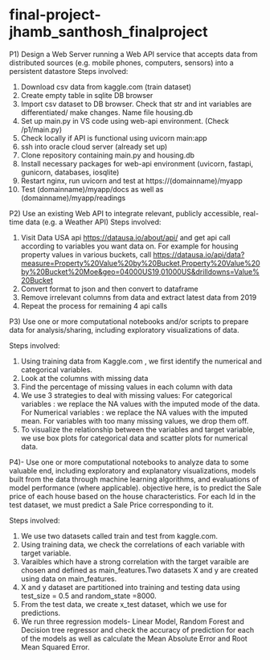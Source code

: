 # final-project-jhamb_santhosh_finalproject

P1) Design a Web Server running a Web API service that accepts data from distributed sources (e.g.
mobile phones, computers, sensors) into a persistent datastore
Steps involved:
1. Download csv data from kaggle.com (train dataset)
2. Create empty table in sqlite DB browser
3. Import csv dataset to DB browser. Check that str and int variables are differentiated/ make changes. Name file housing.db
4. Set up main.py in VS code using web-api environment. (Check /p1/main.py)
5. Check locally if API is functional using uvicorn main:app
6. ssh into oracle cloud server (already set up)
7. Clone repository containing main.py and housing.db
8. Install necessary packages for web-api environment (uvicorn, fastapi, gunicorn, databases, iosqlite)
9. Restart nginx, run uvicorn and test at https://(domainname)/myapp
10. Test (domainname)/myapp/docs as well as (domainname)/myapp/readings

P2) Use an existing Web API to integrate relevant, publicly accessible, real-time data (e.g. a
Weather API)
Steps involved:
1. Visit Data USA api https://datausa.io/about/api/ and get api call according to variables you want data on. For example for housing property values in various buckets, call https://datausa.io/api/data?measure=Property%20Value%20by%20Bucket,Property%20Value%20by%20Bucket%20Moe&geo=04000US19,01000US&drilldowns=Value%20Bucket
2. Convert format to json and then convert to dataframe
3. Remove irrelevant columns from data and extract latest data from 2019
4. Repeat the process for remaining 4 api calls

P3) Use one or more computational notebooks and/or scripts to prepare data for analysis/sharing, including exploratory visualizations of data.

Steps involved:
1. Using training data from Kaggle.com , we first identify the numerical and categorical variables.
2. Look at the columns with missing data
3. Find the percentage of missing values in each column with data
4. We use 3 strategies to deal with missing values: For categorical variables : we replace the NA values with the imputed mode of the data. For Numerical variables : we replace the NA values with the imputed mean. For variables with too many missing values, we drop them off.
5. To visualize the relationship between the variables and target variable, we use box plots for categorical data and scatter plots for numerical data.

P4)- Use one or more computational notebooks to analyze data to some valuable end, including exploratory and explanatory visualizations, models built from the data through machine learning algorithms, and evaluations of model performance (where applicable). 
objective here, is to predict the Sale price of each house based on the house characteristics. For each Id in the test dataset, we must predict a Sale Price corresponding to it.

Steps involved:
1. We use two datasets called train and test from kaggle.com.
2. Using training data, we check the correlations of each variable with target variable. 
3. Varaibles which have a strong correlation with the target varaible are chosen and defined as main_features.Two datasets X and y are created using data on main_features.
4. X and y dataset are partitioned into training and testing data using test_size = 0.5 and random_state =8000.
5. From the test data, we create x_test dataset, which we use for predictions.
6. We run three regression models- Linear Model, Random Forest and Decision tree regressor and check the accuracy of prediction for each of the models as well as calculate the Mean Absolute Error and Root Mean Squared Error.





